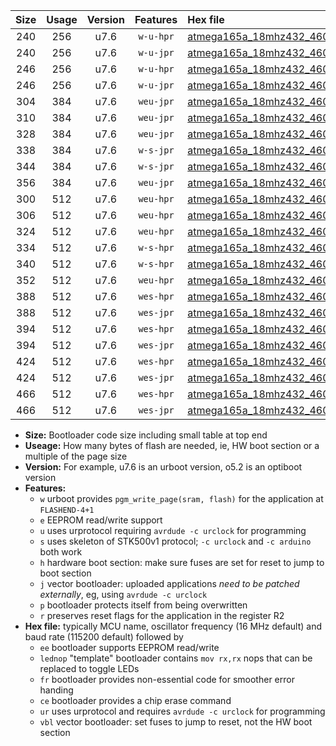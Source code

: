 |Size|Usage|Version|Features|Hex file|
|:-:|:-:|:-:|:-:|:--|
|240|256|u7.6|`w-u-hpr`|[atmega165a_18mhz432_460800bps_ur.hex](https://raw.githubusercontent.com/stefanrueger/urboot/main//atmega165a_18mhz432_460800bps_ur.hex)|
|240|256|u7.6|`w-u-jpr`|[atmega165a_18mhz432_460800bps_ur_vbl.hex](https://raw.githubusercontent.com/stefanrueger/urboot/main//atmega165a_18mhz432_460800bps_ur_vbl.hex)|
|246|256|u7.6|`w-u-hpr`|[atmega165a_18mhz432_460800bps_lednop_ur.hex](https://raw.githubusercontent.com/stefanrueger/urboot/main//atmega165a_18mhz432_460800bps_lednop_ur.hex)|
|246|256|u7.6|`w-u-jpr`|[atmega165a_18mhz432_460800bps_lednop_ur_vbl.hex](https://raw.githubusercontent.com/stefanrueger/urboot/main//atmega165a_18mhz432_460800bps_lednop_ur_vbl.hex)|
|304|384|u7.6|`weu-jpr`|[atmega165a_18mhz432_460800bps_ee_ur_vbl.hex](https://raw.githubusercontent.com/stefanrueger/urboot/main//atmega165a_18mhz432_460800bps_ee_ur_vbl.hex)|
|310|384|u7.6|`weu-jpr`|[atmega165a_18mhz432_460800bps_ee_lednop_ur_vbl.hex](https://raw.githubusercontent.com/stefanrueger/urboot/main//atmega165a_18mhz432_460800bps_ee_lednop_ur_vbl.hex)|
|328|384|u7.6|`weu-jpr`|[atmega165a_18mhz432_460800bps_ee_lednop_fr_ur_vbl.hex](https://raw.githubusercontent.com/stefanrueger/urboot/main//atmega165a_18mhz432_460800bps_ee_lednop_fr_ur_vbl.hex)|
|338|384|u7.6|`w-s-jpr`|[atmega165a_18mhz432_460800bps_vbl.hex](https://raw.githubusercontent.com/stefanrueger/urboot/main//atmega165a_18mhz432_460800bps_vbl.hex)|
|344|384|u7.6|`w-s-jpr`|[atmega165a_18mhz432_460800bps_lednop_vbl.hex](https://raw.githubusercontent.com/stefanrueger/urboot/main//atmega165a_18mhz432_460800bps_lednop_vbl.hex)|
|356|384|u7.6|`weu-jpr`|[atmega165a_18mhz432_460800bps_ee_lednop_fr_ce_ur_vbl.hex](https://raw.githubusercontent.com/stefanrueger/urboot/main//atmega165a_18mhz432_460800bps_ee_lednop_fr_ce_ur_vbl.hex)|
|300|512|u7.6|`weu-hpr`|[atmega165a_18mhz432_460800bps_ee_ur.hex](https://raw.githubusercontent.com/stefanrueger/urboot/main//atmega165a_18mhz432_460800bps_ee_ur.hex)|
|306|512|u7.6|`weu-hpr`|[atmega165a_18mhz432_460800bps_ee_lednop_ur.hex](https://raw.githubusercontent.com/stefanrueger/urboot/main//atmega165a_18mhz432_460800bps_ee_lednop_ur.hex)|
|324|512|u7.6|`weu-hpr`|[atmega165a_18mhz432_460800bps_ee_lednop_fr_ur.hex](https://raw.githubusercontent.com/stefanrueger/urboot/main//atmega165a_18mhz432_460800bps_ee_lednop_fr_ur.hex)|
|334|512|u7.6|`w-s-hpr`|[atmega165a_18mhz432_460800bps.hex](https://raw.githubusercontent.com/stefanrueger/urboot/main//atmega165a_18mhz432_460800bps.hex)|
|340|512|u7.6|`w-s-hpr`|[atmega165a_18mhz432_460800bps_lednop.hex](https://raw.githubusercontent.com/stefanrueger/urboot/main//atmega165a_18mhz432_460800bps_lednop.hex)|
|352|512|u7.6|`weu-hpr`|[atmega165a_18mhz432_460800bps_ee_lednop_fr_ce_ur.hex](https://raw.githubusercontent.com/stefanrueger/urboot/main//atmega165a_18mhz432_460800bps_ee_lednop_fr_ce_ur.hex)|
|388|512|u7.6|`wes-hpr`|[atmega165a_18mhz432_460800bps_ee.hex](https://raw.githubusercontent.com/stefanrueger/urboot/main//atmega165a_18mhz432_460800bps_ee.hex)|
|388|512|u7.6|`wes-jpr`|[atmega165a_18mhz432_460800bps_ee_vbl.hex](https://raw.githubusercontent.com/stefanrueger/urboot/main//atmega165a_18mhz432_460800bps_ee_vbl.hex)|
|394|512|u7.6|`wes-hpr`|[atmega165a_18mhz432_460800bps_ee_lednop.hex](https://raw.githubusercontent.com/stefanrueger/urboot/main//atmega165a_18mhz432_460800bps_ee_lednop.hex)|
|394|512|u7.6|`wes-jpr`|[atmega165a_18mhz432_460800bps_ee_lednop_vbl.hex](https://raw.githubusercontent.com/stefanrueger/urboot/main//atmega165a_18mhz432_460800bps_ee_lednop_vbl.hex)|
|424|512|u7.6|`wes-hpr`|[atmega165a_18mhz432_460800bps_ee_lednop_fr.hex](https://raw.githubusercontent.com/stefanrueger/urboot/main//atmega165a_18mhz432_460800bps_ee_lednop_fr.hex)|
|424|512|u7.6|`wes-jpr`|[atmega165a_18mhz432_460800bps_ee_lednop_fr_vbl.hex](https://raw.githubusercontent.com/stefanrueger/urboot/main//atmega165a_18mhz432_460800bps_ee_lednop_fr_vbl.hex)|
|466|512|u7.6|`wes-hpr`|[atmega165a_18mhz432_460800bps_ee_lednop_fr_ce.hex](https://raw.githubusercontent.com/stefanrueger/urboot/main//atmega165a_18mhz432_460800bps_ee_lednop_fr_ce.hex)|
|466|512|u7.6|`wes-jpr`|[atmega165a_18mhz432_460800bps_ee_lednop_fr_ce_vbl.hex](https://raw.githubusercontent.com/stefanrueger/urboot/main//atmega165a_18mhz432_460800bps_ee_lednop_fr_ce_vbl.hex)|

- **Size:** Bootloader code size including small table at top end
- **Useage:** How many bytes of flash are needed, ie, HW boot section or a multiple of the page size
- **Version:** For example, u7.6 is an urboot version, o5.2 is an optiboot version
- **Features:**
  + `w` urboot provides `pgm_write_page(sram, flash)` for the application at `FLASHEND-4+1`
  + `e` EEPROM read/write support
  + `u` uses urprotocol requiring `avrdude -c urclock` for programming
  + `s` uses skeleton of STK500v1 protocol; `-c urclock` and `-c arduino` both work
  + `h` hardware boot section: make sure fuses are set for reset to jump to boot section
  + `j` vector bootloader: uploaded applications *need to be patched externally*, eg, using `avrdude -c urclock`
  + `p` bootloader protects itself from being overwritten
  + `r` preserves reset flags for the application in the register R2
- **Hex file:** typically MCU name, oscillator frequency (16 MHz default) and baud rate (115200 default) followed by
  + `ee` bootloader supports EEPROM read/write
  + `lednop` "template" bootloader contains `mov rx,rx` nops that can be replaced to toggle LEDs
  + `fr` bootloader provides non-essential code for smoother error handing
  + `ce` bootloader provides a chip erase command
  + `ur` uses urprotocol and requires `avrdude -c urclock` for programming
  + `vbl` vector bootloader: set fuses to jump to reset, not the HW boot section
